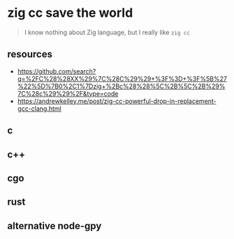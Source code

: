 # zig cc save the world

> I know nothing about Zig language, but I really like `zig cc`

## resources

- https://github.com/search?q=%2FC%28%28XX%29%7C%28C%29%29+%3F%3D+%3F%5B%27%22%5D%7B0%2C1%7Dzig+%2Bc%28%28%5C%2B%5C%2B%29%7C%28c%29%29%2F&type=code
- https://andrewkelley.me/post/zig-cc-powerful-drop-in-replacement-gcc-clang.html

## c

## c++

## cgo

## rust

## alternative node-gpy
